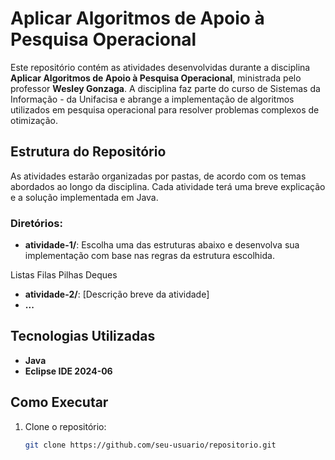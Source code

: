 # Aplicar Algoritmos de Apoio à Pesquisa Operacional

Este repositório contém as atividades desenvolvidas durante a disciplina **Aplicar Algoritmos de Apoio à Pesquisa Operacional**, ministrada pelo professor **Wesley Gonzaga**. A disciplina faz parte do curso de Sistemas da Informação - da Unifacisa e abrange a implementação de algoritmos utilizados em pesquisa operacional para resolver problemas complexos de otimização.

## Estrutura do Repositório

As atividades estarão organizadas por pastas, de acordo com os temas abordados ao longo da disciplina. Cada atividade terá uma breve explicação e a solução implementada em Java.

### Diretórios:
- **atividade-1/**: Escolha uma das estruturas abaixo e desenvolva sua implementação com base nas regras da estrutura escolhida.

Listas
Filas
Pilhas
Deques

- **atividade-2/**: [Descrição breve da atividade]
- **...**

## Tecnologias Utilizadas

- **Java**
- **Eclipse IDE 2024-06** 

## Como Executar

1. Clone o repositório:
   ```bash
   git clone https://github.com/seu-usuario/repositorio.git


